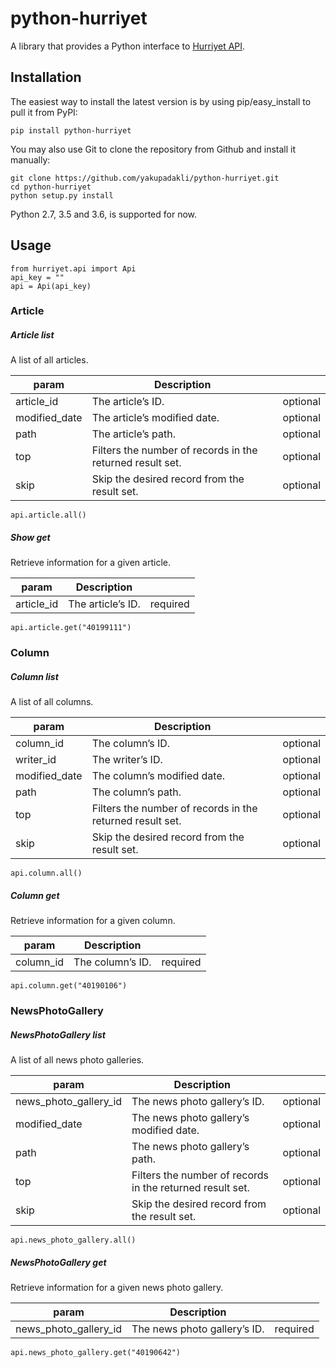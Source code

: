# python-hurriyet

A library that provides a Python interface to [Hurriyet API](https://developers.hurriyet.com.tr).

## Installation

The easiest way to install the latest version
is by using pip/easy_install to pull it from PyPI:

    pip install python-hurriyet

You may also use Git to clone the repository from
Github and install it manually:

    git clone https://github.com/yakupadakli/python-hurriyet.git
    cd python-hurriyet
    python setup.py install

Python 2.7, 3.5 and 3.6, is supported for now.

## Usage

    from hurriyet.api import Api
    api_key = ""
    api = Api(api_key)

### Article

##### Article list

A list of all articles.

| param  | Description |  |
| ------------- | ------------- | ------------- |
| article_id  | The article’s ID.  | optional |
| modified_date  | The article’s modified date.  | optional |
| path  | The article’s path.  | optional |
| top  | Filters the number of records in the returned result set.  | optional |
| skip  | Skip the desired record from the result set.  | optional |


    api.article.all()

##### Show get

Retrieve information for a given article.

| param  | Description |  |
| ------------- | ------------- | ------------- |
| article_id  | The article’s ID.  | required |


    api.article.get("40199111")


### Column

##### Column list

A list of all columns.

| param  | Description |  |
| ------------- | ------------- | ------------- |
| column_id  | The column’s ID.  | optional |
| writer_id  | The writer’s ID.  | optional |
| modified_date  | The column’s modified date.  | optional |
| path  | The column’s path.  | optional |
| top  | Filters the number of records in the returned result set.  | optional |
| skip  | Skip the desired record from the result set.  | optional |


    api.column.all()

##### Column get

Retrieve information for a given column.

| param  | Description |  |
| ------------- | ------------- | ------------- |
| column_id  | The column’s ID.  | required |


    api.column.get("40190106")


### NewsPhotoGallery

##### NewsPhotoGallery list

A list of all news photo galleries.

| param  | Description |  |
| ------------- | ------------- | ------------- |
| news_photo_gallery_id  | The news photo gallery’s ID.  | optional |
| modified_date  | The news photo gallery’s modified date.  | optional |
| path  | The news photo gallery’s path.  | optional |
| top  | Filters the number of records in the returned result set.  | optional |
| skip  | Skip the desired record from the result set.  | optional |


    api.news_photo_gallery.all()

##### NewsPhotoGallery get

Retrieve information for a given news photo gallery.

| param  | Description |  |
| ------------- | ------------- | ------------- |
| news_photo_gallery_id  | The news photo gallery’s ID.  | required |


    api.news_photo_gallery.get("40190642")

